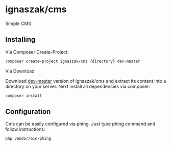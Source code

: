 # ignaszak/cms

Simple CMS

## Installing

Via Composer Create-Project:

```sh
composer create-project ignaszak/cms {directory} dev-master
```

Via Download

Download [dev-master](https://github.com/ignaszak/cms/archive/master.zip) version of ignaszak/cms and extract its content into a directory on your server. Next install all dependencies via composer:

```sh
composer install
```

## Configuration

Cms can be easily configured via phing. Just type phing command and follow instructions:

```sh
php vendor/bin/phing
```
